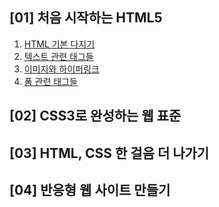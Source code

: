 ## [01] 처음 시작하는 HTML5
1. [HTML 기본 다지기](https://github.com/autroshot/studyroom/blob/7a2a86e46a0bcad96e19d72359a702496a6dff94/02-HTML+CSS/01-%EC%B2%98%EC%9D%8C%20%EC%8B%9C%EC%9E%91%ED%95%98%EB%8A%94%20HTML5/01-HTML%20%EA%B8%B0%EB%B3%B8%20%EB%8B%A4%EC%A7%80%EA%B8%B0.md)
2. [텍스트 관련 태그들](https://github.com/autroshot/studyroom/blob/7a2a86e46a0bcad96e19d72359a702496a6dff94/02-HTML+CSS/01-%EC%B2%98%EC%9D%8C%20%EC%8B%9C%EC%9E%91%ED%95%98%EB%8A%94%20HTML5/02-%ED%85%8D%EC%8A%A4%ED%8A%B8%20%EA%B4%80%EB%A0%A8%20%ED%83%9C%EA%B7%B8%EB%93%A4.md)
3. [이미지와 하이퍼링크](https://github.com/autroshot/studyroom/blob/7a2a86e46a0bcad96e19d72359a702496a6dff94/02-HTML+CSS/01-%EC%B2%98%EC%9D%8C%20%EC%8B%9C%EC%9E%91%ED%95%98%EB%8A%94%20HTML5/03-%EC%9D%B4%EB%AF%B8%EC%A7%80%EC%99%80%20%ED%95%98%EC%9D%B4%ED%8D%BC%EB%A7%81%ED%81%AC.md)
4. [폼 관련 태그들](https://github.com/autroshot/studyroom/blob/7a2a86e46a0bcad96e19d72359a702496a6dff94/02-HTML+CSS/01-%EC%B2%98%EC%9D%8C%20%EC%8B%9C%EC%9E%91%ED%95%98%EB%8A%94%20HTML5/04-%ED%8F%BC%20%EA%B4%80%EB%A0%A8%20%ED%83%9C%EA%B7%B8%EB%93%A4.md)

## [02] CSS3로 완성하는 웹 표준

## [03] HTML, CSS 한 걸음 더 나가기

## [04] 반응형 웹 사이트 만들기
